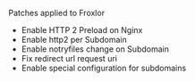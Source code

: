 Patches applied to Froxlor

* Enable HTTP 2 Preload on Nginx
* Enable http2 per Subdomain
* Enable notryfiles change on Subdomain
* Fix redirect url request uri
* Enable special configuration for subdomains